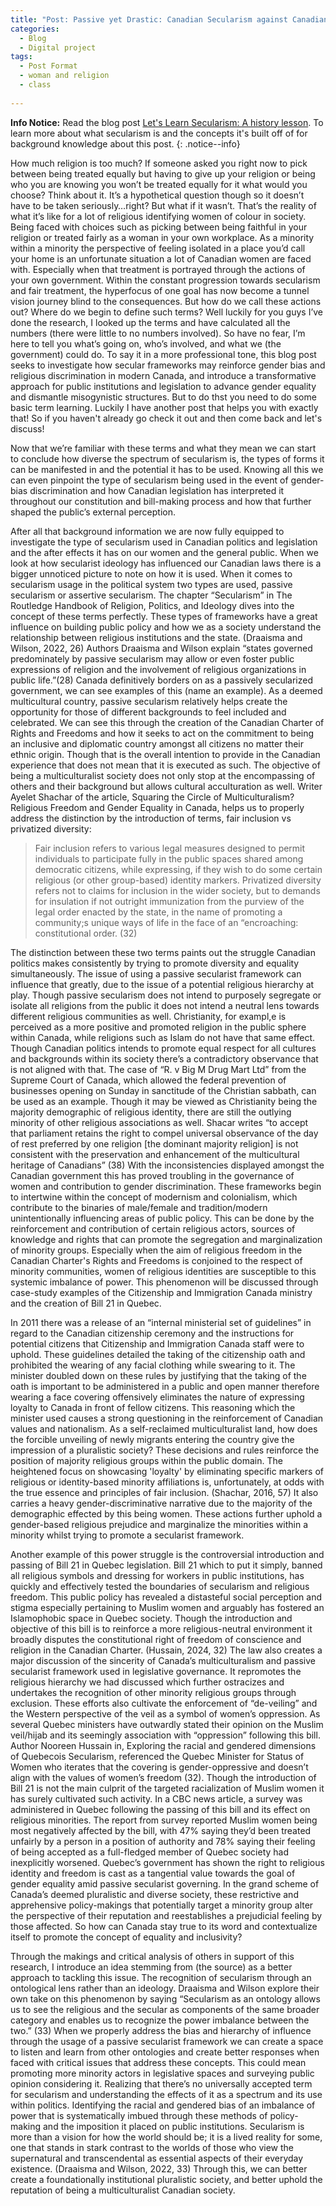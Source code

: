 ```yaml
---
title: "Post: Passive yet Drastic: Canadian Secularism against Canadian Women"
categories:
  - Blog
  - Digital project
tags:
  - Post Format
  - woman and religion
  - class
 
---
```

**Info Notice:** Read the blog post [Let's Learn Secularism: A history lesson](#https://evphobic.github.io/blog/post-quote/). To learn more about what secularism is and the concepts it's built off of for background knowledge about this post. {: .notice--info}


How much religion is too much? If someone asked you right now to pick between being treated equally but having to give up your religion or being who you are knowing you won’t be treated equally for it what would you choose? Think about it. It’s a hypothetical question though so it doesn’t have to be taken seriously…right? But what if it wasn’t. That’s the reality of what it’s like for a lot of religious identifying women of colour in society. Being faced with choices such as picking between being faithful in your religion or treated fairly as a woman in your own workplace. As a minority within a minority the perspective of feeling isolated in a place you’d call your home is an unfortunate situation a lot of Canadian women are faced with. Especially when that treatment is portrayed through the actions of your own government. Within the constant progression towards secularism and fair treatment, the hyperfocus of one goal has now become a tunnel vision journey blind to the consequences. But how do we call these actions out? Where do we begin to define such terms? Well luckily for you guys I’ve done the research, I looked up the terms and have calculated all the numbers (there were little to no numbers involved). So have no fear, I’m here to tell you what’s going on, who’s involved, and what we (the government) could do. To say it in a more professional tone, this blog post seeks to investigate how secular frameworks may reinforce gender bias and religious discrimination in modern Canada, and introduce a transformative approach for public institutions and legislation to advance gender equality and dismantle misogynistic structures. But to do thst you need to do some basic term learning. Luckily I have another post that helps you with exactly that! So if you haven't already go check it out and then come back and let's discuss!

Now that we’re familiar with these terms and what they mean we can start to conclude how diverse the spectrum of secularism is, the types of forms it can be manifested in and the potential it has to be used. Knowing all this we can even pinpoint the type of secularism being used in the event of gender-bias discrimination and how Canadian legislation has interpreted it throughout our constitution and bill-making process and how that further shaped the public’s external perception. 

After all that background information we are now fully equipped to investigate the type of secularism used in Canadian politics and legislation and the after effects it has on our women and the general public. When we look at how secularist ideology has influenced our Canadian laws there is a bigger unnoticed picture to note on how it is used. When it comes to secularism usage in the political system two types are used, passive secularism or assertive secularism. The chapter “Secularism” in The Routledge Handbook of Religion, Politics, and Ideology dives into the concept of these terms perfectly. These types of frameworks have a great influence on building public policy and how we as a society understand the relationship between religious institutions and the state. (Draaisma and Wilson, 2022, 26) Authors Draaisma and Wilson explain “states governed predominately by passive secularism may allow or even foster public expressions of religion and the involvement of religious organizations in public life.”(28) Canada definitively borders on as a passively secularized government, we can see examples of this (name an example). As a deemed multicultural country, passive secularism relatively helps create the opportunity for those of different backgrounds to feel included and celebrated. We can see this through the creation of the Canadian Charter of Rights and Freedoms and how it seeks to act on the commitment to being an inclusive and diplomatic country amongst all citizens no matter their ethnic origin. Though that is the overall intention to provide in the Canadian experience that does not mean that it is executed as such. The objective of being a multiculturalist society does not only stop at the encompassing of others and their background but allows cultural acculturation as well. Writer Ayelet Shachar of the article, Squaring the Circle of Multiculturalism? Religious Freedom and Gender Equality in Canada, helps us to properly address the distinction by the introduction of terms, fair inclusion vs privatized diversity:

> Fair inclusion refers to various legal measures designed to permit individuals to participate fully in the public spaces shared among democratic citizens, while expressing, if they wish to do some certain religious (or other group-based) identity markers. Privatized diversity refers not to claims for inclusion in the wider society, but to demands for insulation if not outright immunization from the purview of the legal order enacted by the state, in the name of promoting a community;s unique ways of life in the face of an “encroaching: constitutional order. (32)

The distinction between these two terms paints out the struggle Canadian politics makes consistently by trying to promote diversity and equality simultaneously. The issue of using a passive secularist framework can influence that greatly, due to the issue of a potential religious hierarchy at play. Though passive secularism does not intend to purposely segregate or isolate all religions from the public it does not intend a neutral lens towards different religious communities as well. Christianity, for exampl,e is perceived as a more positive and promoted religion in the public sphere within Canada, while religions such as Islam do not have that same effect. Though Canadian politics intends to promote equal respect for all cultures and backgrounds within its society there’s a contradictory observance that is not aligned with that. The case of “R. v Big M Drug Mart Ltd” from the Supreme Court of Canada, which allowed the federal prevention of businesses opening on Sunday in sanctitude of the Christian sabbath,  can be used as an example. Though it may be viewed as Christianity being the majority demographic of religious identity, there are still the outlying minority of other religious associations as well. Shacar writes “to accept that parliament retains the right to compel universal observance of the day of rest preferred by one religion [the dominant majority religion] is not consistent with the preservation and enhancement of the multicultural heritage of Canadians” (38) With the inconsistencies displayed amongst the Canadian government this has proved troubling in the governance of women and contribution to gender discrimination. These frameworks begin to intertwine within the concept of modernism and colonialism, which contribute to the binaries of male/female and tradition/modern unintentionally influencing areas of public policy. This can be done by the reinforcement and contribution of certain religious actors, sources of knowledge and rights that can promote the segregation and marginalization of minority groups. Especially when the aim of religious freedom in the Canadian Charter's Rights and Freedoms is conjoined to the respect of minority communities, women of religious identities are susceptible to this systemic imbalance of power. This phenomenon will be discussed through case-study examples of the Citizenship and Immigration Canada ministry and the creation of Bill 21 in Quebec. 

In 2011 there was a release of an “internal ministerial set of guidelines” in regard to the Canadian citizenship ceremony and the instructions for potential citizens that Citizenship and Immigration Canada staff were to uphold. These guidelines detailed the taking of the citizenship oath and prohibited the wearing of any facial clothing while swearing to it. The minister doubled down on these rules by justifying that the taking of the oath is important to be administered in a public and open manner therefore wearing a face covering offensively eliminates the nature of expressing loyalty to Canada in front of fellow citizens. This reasoning which the minister used causes a strong questioning in the reinforcement of Canadian values and nationalism. As a self-reclaimed multiculturalist land, how does the forcible unveiling of newly migrants entering the country give the impression of a pluralistic society? These decisions and rules reinforce the position of majority religious groups within the public domain. The heightened focus on showcasing 'loyalty' by eliminating specific markers of religious or identity-based minority affiliations is, unfortunately, at odds with the true essence and principles of fair inclusion. (Shachar, 2016, 57) It also carries a heavy gender-discriminative narrative due to the majority of the demographic effected by this being women. These actions further uphold a gender-based religious prejudice and marginalize the minorities within a minority whilst trying to promote a secularist framework.

Another example of this power struggle is the controversial introduction and passing of Bill 21 in Quebec legislation. Bill 21 which to put it simply, banned all religious symbols and dressing for workers in public institutions, has quickly and effectively tested the boundaries of secularism and religious freedom. This public policy has revealed a distasteful social perception and stigma especially pertaining to Muslim women and arguably has fostered an Islamophobic space in Quebec society. Though the introduction and objective of this bill is to reinforce a more religious-neutral environment it broadly disputes the constitutional right of freedom of conscience and religion in the Canadian Charter. (Hussain, 2024, 32) The law also creates a major discussion of the sincerity of Canada’s multiculturalism and passive secularist framework used in legislative governance. It repromotes the religious hierarchy we had discussed which further ostracizes and undertakes the recognition of other minority religious groups through exclusion. These efforts also cultivate the enforcement of “de-veiling” and the Western perspective of the veil as a symbol of women’s oppression. As several Quebec ministers have outwardly stated their opinion on the Muslim veil/hijab and its seemingly association with “oppression” following this bill. Author Nooreen Hussain in, Exploring the racial and gendered dimensions of Quebecois Secularism, referenced the Quebec Minister for Status of Women who iterates that the covering is gender-oppressive and doesn’t align with the values of women’s freedom (32). Though the introduction of Bill 21 is not the main culprit of the targeted racialization of Muslim women it has surely cultivated such activity.  In a CBC news article, a survey was administered in Quebec following the passing of this bill and its effect on religious minorities. The report from survey reported Muslim women being most negatively affected by the bill, with 47% saying they’d been treated unfairly by a person in a position of authority and 78% saying their feeling of being accepted as a full-fledged member of Quebec society had inexplicitly worsened. Quebec’s government has shown the right to religious identity and freedom is cast as a tangential value towards the goal of gender equality amid passive secularist governing. In the grand scheme of Canada’s deemed pluralistic and diverse society, these restrictive and apprehensive policy-makings that potentially target a minority group alter the perspective of their reputation and reestablishes a prejudicial feeling by those affected. So how can Canada stay true to its word and contextualize itself to promote the concept of equality and inclusivity?

Through the makings and critical analysis of others in support of this research, I introduce an idea stemming from (the source) as a better approach to tackling this issue. The recognition of secularism through an ontological lens rather than an ideology. Draaisma and Wilson explore their own take on this phenomenon by saying “Secularism as an ontology allows us to see the religious and the secular as components of the same broader category and enables us to recognize the power imbalance between the two.” (33) When we properly address the bias and hierarchy of influence through the usage of a passive secularist framework we can create a space to listen and learn from other ontologies and create better responses when faced with critical issues that address these concepts. This could mean promoting more minority actors in legislative spaces and surveying public opinion considering it. Realizing that there’s no universally accepted term for secularism and understanding the effects of it as a spectrum and its use within politics. Identifying the racial and gendered bias of an imbalance of power that is systematically imbued through these methods of policy-making and the imposition it placed on public institutions. Secularism is more than a vision for how the world should be; it is a lived reality for some, one that stands in stark contrast to the worlds of those who view the supernatural and transcendental as essential aspects of their everyday existence. (Draaisma and Wilson, 2022, 33) Through this, we can better create a foundationally institutional pluralistic society, and better uphold the reputation of being a multiculturalist Canadian society. 
